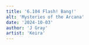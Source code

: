 ```yaml
---
title: '6.104 Flash! Bang!'
alt: 'Mysteries of the Arcana'
date: '2024-10-03'
author: 'J Gray'
artist: 'Keira'
---
```

